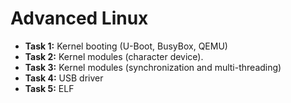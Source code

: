 # Advanced Linux

- **Task 1:** Kernel booting (U-Boot, BusyBox, QEMU)
- **Task 2:** Kernel modules (character device).
- **Task 3:** Kernel modules (synchronization and multi-threading)
- **Task 4:** USB driver
- **Task 5:** ELF
